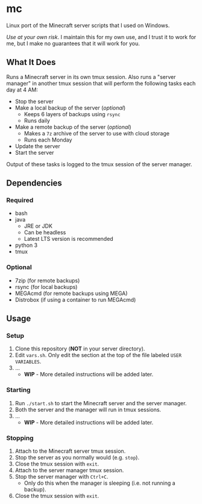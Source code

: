 # mc

Linux port of the Minecraft server scripts that I used on Windows.

_Use at your own risk_. I maintain this for my own use, and I trust it to work for me, but I make no guarantees that it will work for you.

## What It Does

Runs a Minecraft server in its own tmux session. Also runs a "server manager" in another tmux session that will perform the following tasks each day at 4 AM:

- Stop the server
- Make a local backup of the server (_optional_)
  - Keeps 6 layers of backups using `rsync`
  - Runs daily
- Make a remote backup of the server (_optional_)
  - Makes a `7z` archive of the server to use with cloud storage
  - Runs each Monday
- Update the server
- Start the server

Output of these tasks is logged to the tmux session of the server manager.

## Dependencies

### Required

- bash
- java
  - JRE or JDK
  - Can be headless
  - Latest LTS version is recommended
- python 3
- tmux

### Optional

- 7zip (for remote backups)
- rsync (for local backups)
- MEGAcmd (for remote backups using MEGA)
- Distrobox (if using a container to run MEGAcmd)

## Usage

### Setup

1. Clone this repository (**NOT** in your server directory).
2. Edit `vars.sh`. Only edit the section at the top of the file labeled `USER VARIABLES`.
3. ...
   - **WIP** - More detailed instructions will be added later.

### Starting

1. Run `./start.sh` to start the Minecraft server and the server manager.
2. Both the server and the manager will run in tmux sessions.
3. ...
   - **WIP** - More detailed instructions will be added later.

### Stopping

1. Attach to the Minecraft server tmux session.
2. Stop the server as you normally would (e.g. `stop`).
3. Close the tmux session with `exit`.
4. Attach to the server manager tmux session.
5. Stop the server manager with `Ctrl+C`.
   - Only do this when the manager is sleeping (i.e. not running a backup).
6. Close the tmux session with `exit`.

<!-- TODO: a stop.sh script -->
